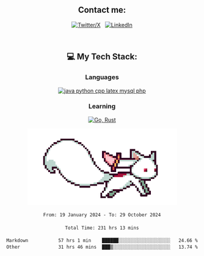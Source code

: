 

<div align="center">

## Contact me:

[![Twitter/X](https://skillicons.dev/icons?i=twitter)](https://twitter.com/erikskopp) &nbsp;
[![LinkedIn](https://skillicons.dev/icons?i=linkedin)](www.linkedin.com/in/erik-skopp) 

<div align="center">
<br>

## 💻 My Tech Stack:

### Languages

[![java python cpp latex mysql php](https://skillicons.dev/icons?i=java,python,cpp,latex,mysql,php)](https://skillicons.dev)

### Learning

[![Go, Rust](https://skillicons.dev/icons?i=go,rust)](https://skillicons.dev)

<center>

<img src="kyubey.gif" alt="Alt-Text" title="" >

</center>


<!--START_SECTION:waka-->

```txt
From: 19 January 2024 - To: 29 October 2024

Total Time: 231 hrs 13 mins

Markdown           57 hrs 1 min    ██████░░░░░░░░░░░░░░░░░░░   24.66 %
Other              31 hrs 46 mins  ███▒░░░░░░░░░░░░░░░░░░░░░   13.74 %
```

<!--END_SECTION:waka-->

